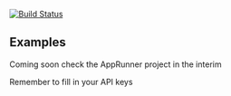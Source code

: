 [![Build Status](https://travis-ci.org/Siliconrob/MultiGeocoder.svg?branch=master)](https://travis-ci.org/Siliconrob/MultiGeocoder)

Examples
--------
Coming soon check the AppRunner project in the interim

Remember to fill in your API keys

